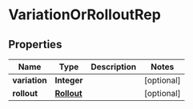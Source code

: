 

# VariationOrRolloutRep


## Properties

Name | Type | Description | Notes
------------ | ------------- | ------------- | -------------
**variation** | **Integer** |  |  [optional]
**rollout** | [**Rollout**](Rollout.md) |  |  [optional]



